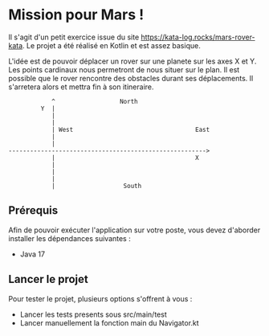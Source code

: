 # Mission pour Mars !

Il s'agit d'un petit exercice issue du site https://kata-log.rocks/mars-rover-kata.
Le projet a été réalisé en Kotlin et est assez basique.

L'idée est de pouvoir déplacer un rover sur une planete sur les axes X et Y.
Les points cardinaux nous permetront de nous situer sur le plan.
Il est possible que le rover rencontre des obstacles durant ses déplacements. Il s'arretera alors et mettra fin
à son itineraire.

                ^                  North
             Y  |
                |
                |
                | West                                  East
                |
                |
    ------------------------------------------------------->
                |                                       X
                |
                |
                |
                |                   South

## Prérequis

Afin de pouvoir exécuter l'application sur votre poste, vous devez d'aborder installer les dépendances suivantes :

* Java 17

## Lancer le projet

Pour tester le projet, plusieurs options s'offrent à vous :

* Lancer les tests presents sous src/main/test
* Lancer manuellement la fonction main du Navigator.kt
